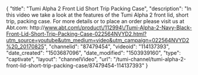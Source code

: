{
    "title": "Tumi Alpha 2 Front Lid Short Trip Packing Case",
    "description": "In this video we take a look at the features of the Tumi Alpha 2 front lid, short trip, packing case.  For more details or to place an order please visit us at Abt.com: http:\/\/www.abt.com\/product\/112994\/Tumi-Alpha-2-Navy-Black-Front-Lid-Short-Trip-Packing-Case-022564NVYD2.html?utm_source=youtube&utm_medium=video&utm_campaign=022564NVYD2%20_20170825",
    "channelid": "87479454",
    "videoid": "114137393",
    "date_created": "1503687096",
    "date_modified": "1503939160",
    "type": "captivate",
    "layout": "channelVideo",
    "url": "\/tumi-channel\/tumi-alpha-2-front-lid-short-trip-packing-case\/87479454-114137393"
}